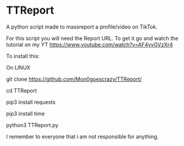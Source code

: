 # TTReport
A python script made to massreport a profile/video on TikTok.

For this script you will need the Report URL. 
To get it go and watch the tutorial on my YT
https://www.youtube.com/watch?v=AF4yvGVzXr4

To install this:

On LINUX

git clone https://github.com/Mon0goescrazy/TTReport/

cd TTReport

pip3 install requests

pip3 install time

python3 TTReport.py


I remember to everyone that i am not responsible for anything.
